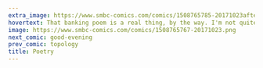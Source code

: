 ```yaml
---
extra_image: https://www.smbc-comics.com/comics/1508765785-20171023after.png
hovertext: That banking poem is a real thing, by the way. I'm not quite sure how these are so popular.
image: https://www.smbc-comics.com/comics/1508765767-20171023.png
next_comic: good-evening
prev_comic: topology
title: Poetry
---
```


